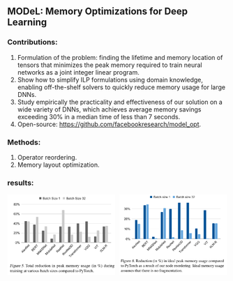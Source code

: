 ## MODeL: Memory Optimizations for Deep Learning

### Contributions:
1. Formulation of the problem: finding the lifetime and memory location of tensors that minimizes the peak memory required to train neural networks as a joint integer linear program.
2. Show how to simplify ILP formulations using domain knowledge, enabling off-the-shelf solvers to quickly reduce memory usage for large DNNs.
3. Study empirically the practicality and effectiveness of our solution on a wide variety of DNNs, which achieves average memory savings exceeding 30% in a median time of less than 7 seconds.
4. Open-source: https://github.com/facebookresearch/model_opt.

### Methods:
1. Operator reordering.
2. Memory layout optimization.

### results:

<div style="display: flex; justify-content: space-between;">
    <img src="image-1.png" alt="alt text" style="width: 49%;">
    <img src="image-2.png" alt="alt text" style="width: 49%;">
</div>
